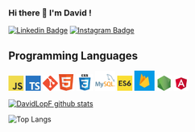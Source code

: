 ### Hi there 👋  I'm David !

[![Linkedin Badge](https://img.shields.io/badge/-spdIn-0e76a8?style=flat-square&logo=Linkedin&logoColor=white)](https://www.linkedin.com/in/davidlopezforero/)
[![Instagram Badge](https://img.shields.io/badge/-@santi171-e4405f?style=flat-square&logo=Instagram&logoColor=white)](https://www.instagram.com/davidlopezrf/?hl=es)

## Programming Languages
<img src = 'https://github.com/santiagoPadi/santiagoPadi/blob/master/Images/javascript.jpg' width='30'/> <img src = 'https://github.com/santiagoPadi/santiagoPadi/blob/master/Images/typescritp.jpg' height='30'/>  <img src ='https://github.com/santiagoPadi/santiagoPadi/blob/master/Images/git.png' width='30'/><img src =
'https://github.com/santiagoPadi/santiagoPadi/blob/master/Images/html.png' width='33'/> <img src =
'https://github.com/santiagoPadi/santiagoPadi/blob/master/Images/css.png' width='33'/> <img src ='https://github.com/santiagoPadi/santiagoPadi/blob/master/Images/mysql.png' height='40'/> <img src = 'https://github.com/santiagoPadi/santiagoPadi/blob/master/Images/es6.jpg' width='30'/> <img src = 'https://github.com/santiagoPadi/santiagoPadi/blob/master/Images/firebase.jpg' width='40'/>
 <img src = 'https://github.com/santiagoPadi/santiagoPadi/blob/master/Images/node.png' width='30'/> <img src = 'https://github.com/santiagoPadi/santiagoPadi/blob/master/Images/angular.jpg' width='30'/>
 
[![DavidLopF github stats](https://github-readme-stats.vercel.app/api?username=santiagoPadi&count_private=true&show_icons=true)](https://github.com/santiagoPadi)

![Top Langs](https://github-readme-stats.vercel.app/api/top-langs/?username=santiagoPadi&hide=TeX&layout=compact)

